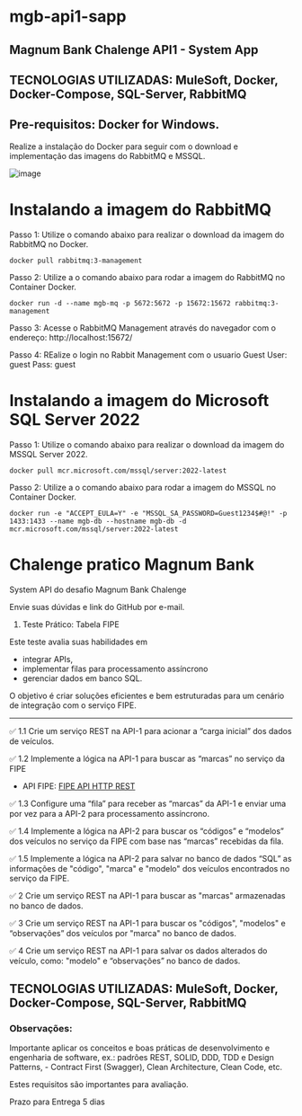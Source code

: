 # mgb-api1-sapp
## Magnum Bank Chalenge API1 - System App

## TECNOLOGIAS UTILIZADAS: MuleSoft, Docker, Docker-Compose, SQL-Server, RabbitMQ

## Pre-requisitos: Docker for Windows.
Realize a instalação do Docker para seguir com o download e implementação das imagens do RabbitMQ e MSSQL.

![image](https://github.com/user-attachments/assets/22f901cf-9905-43ef-85b6-d4c52561b700)


# Instalando a imagem do RabbitMQ

Passo 1: Utilize o comando abaixo para realizar o download da imagem do RabbitMQ no Docker.

    docker pull rabbitmq:3-management

Passo 2: Utilize a o comando abaixo para rodar a imagem do RabbitMQ no  Container Docker.

    docker run -d --name mgb-mq -p 5672:5672 -p 15672:15672 rabbitmq:3-management

Passo 3: Acesse o RabbitMQ Management através do navegador com o endereço: http://localhost:15672/

Passo 4: REalize o login no Rabbit Management com o usuario Guest
    User:  guest
    Pass:  guest

# Instalando a imagem do Microsoft SQL Server 2022

Passo 1: Utilize o comando abaixo para realizar o download da imagem do MSSQL Server 2022.


    docker pull mcr.microsoft.com/mssql/server:2022-latest

Passo 2: Utilize a o comando abaixo para rodar a imagem do MSSQL no  Container Docker.

    docker run -e "ACCEPT_EULA=Y" -e "MSSQL_SA_PASSWORD=Guest1234$#@!" -p 1433:1433 --name mgb-db --hostname mgb-db -d mcr.microsoft.com/mssql/server:2022-latest

# Chalenge pratico Magnum Bank

System API do desafio Magnum Bank Chalenge 

Envie suas dúvidas e link do GitHub por e-mail.

1. Teste Prático: Tabela FIPE

Este teste avalia suas habilidades em 
- integrar APIs,
- implementar filas para processamento assíncrono
- gerenciar dados em banco SQL.

O objetivo é criar soluções eficientes e bem estruturadas para um cenário de integração com o serviço FIPE.

---

✅ 1.1 Crie um serviço REST na API-1 para acionar a “carga inicial” dos dados de veículos.

✅ 1.2 Implemente a lógica na API-1 para buscar as “marcas” no serviço da FIPE

- API FIPE: [FIPE API HTTP REST](https://deividfortuna.github.io/fipe/)

✅ 1.3 Configure uma “fila” para receber as “marcas” da API-1 e enviar uma por vez para a API-2 para processamento assíncrono.

✅ 1.4 Implemente a lógica na API-2 para buscar os “códigos” e “modelos” dos veículos no serviço da FIPE com base nas “marcas” recebidas da fila.

✅ 1.5 Implemente a lógica na API-2 para salvar no banco de dados “SQL” as informações de "código", "marca" e "modelo" dos veículos encontrados no serviço da FIPE.

✅ 2 Crie um serviço REST na API-1 para buscar as "marcas" armazenadas no banco de dados.

✅ 3 Crie um serviço REST na API-1 para buscar os "códigos", "modelos" e “observações” dos
veículos por "marca" no banco de dados.

✅ 4 Crie um serviço REST na API-1 para salvar os dados alterados do veículo, como: "modelo" e
“observações” no banco de dados.

## TECNOLOGIAS UTILIZADAS: MuleSoft, Docker, Docker-Compose, SQL-Server, RabbitMQ

### Observações: 
Importante aplicar os conceitos e boas práticas de desenvolvimento e engenharia de software, ex.: padrões REST, SOLID, DDD, TDD e Design Patterns, - Contract First (Swagger), Clean Architecture, Clean Code, etc.

Estes requisitos são importantes para avaliação.

Prazo para Entrega 5 dias
